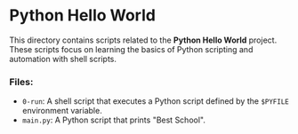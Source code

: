 # Python Hello World

This directory contains scripts related to the **Python Hello World** project. These scripts focus on learning the basics of Python scripting and automation with shell scripts.

### Files:
- `0-run`: A shell script that executes a Python script defined by the `$PYFILE` environment variable.
- `main.py`: A Python script that prints "Best School".
